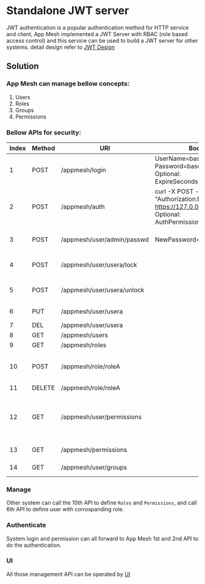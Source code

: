 # Standalone JWT server
JWT authentication is a popular authentication method for HTTP service and client, App Mesh implemented a JWT Server with RBAC (role based access control) and this service can be used to build a JWT server for other systems. detail design refer to [JWT Design](https://github.com/laoshanxi/app-mesh/blob/main/doc/JWT_DESC.md)

## Solution
### App Mesh can manage bellow concepts:
1. Users
2. Roles
3. Groups
4. Permissions

### Bellow APIs for security:

Index | Method | URI | Body/Headers | Desc
---|---|---|---|---
1 |POST| /appmesh/login | UserName=base64(uname) <br> Password=base64(passwd) <br> Optional: <br> ExpireSeconds=600 | JWT authenticate login
2 |POST| /appmesh/auth | curl -X POST -k -H "Authorization:Bearer ZWrrpKI" https://127.0.0.1:6060/appmesh/auth <br> Optional: <br> AuthPermission=permission_id | JWT token and permission authenticate
3 |POST| /appmesh/user/admin/passwd | NewPassword=base64(passwd) | Change user password
4 |POST| /appmesh/user/usera/lock | | admin user to lock usera
5 |POST| /appmesh/user/usera/unlock | | admin user to unlock usera
6 |PUT | /appmesh/user/usera | | Add usera to Users
7 |DEL | /appmesh/user/usera | | Delete usera
8 |GET | /appmesh/users | | Get user list
9 |GET | /appmesh/roles | | Get role list
10 |POST| /appmesh/role/roleA | | Update roleA with defined permissions
11 |DELETE| /appmesh/role/roleA | | Delete roleA
12 |GET | /appmesh/user/permissions |  | Get user self permissions, user token is required in header
13 |GET | /appmesh/permissions |  | Get all permissions
14 |GET | /appmesh/user/groups |  | Get all user groups


### Manage
Other system can call the 10th API to define `Roles` and `Permissions`, and call 6th API to define user with corrospanding role.

### Authenticate
System login and permission can all forward to App Mesh 1st and 2nd API to do the authentication.

### UI
All those management API can be operated by [UI](https://github.com/laoshanxi/app-mesh-ui)